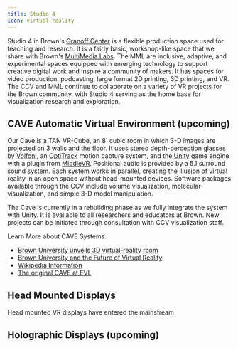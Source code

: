 ```yaml
---
title: Studio 4
icon: virtual-reality
---
```


Studio 4 in Brown's [Granoff Center](https://arts.brown.edu/studio-4) is a flexible production space used for teaching and research. It is a fairly basic, workshop-like space that we share with Brown's [MultiMedia Labs](https://sites.google.com/brown.edu/multimedia-labs-new-site/home). The MML are inclusive, adaptive, and experimental spaces equipped with emerging technology to support creative digital work and inspire a community of makers. It has spaces for video production, podcasting, large format 2D printing, 3D printing, and VR. The CCV and MML continue to collaborate on a variety of VR projects for the Brown community, with Studio 4 serving as the home base for visualization research and exploration.

<!-- TODO: Add picture of the room -->

## CAVE Automatic Virtual Environment (upcoming)

Our Cave is a TAN VR-Cube, an 8' cubic room in which 3-D images are projected on 3 walls and the floor. It uses stereo depth-perception glasses by [Volfoni](http://volfoni.com/en/edge-rf/), an [OptiTrack](https://optitrack.com) motion capture system, and the [Unity](https://unity.com) game engine with a plugin from [MiddleVR](https://www.middlevr.com/2/). Positional audio is provided by a 5.1 surround sound system. Each system works in parallel, creating the illusion of virtual reality in an open space without head-mounted devices. Software packages available through the CCV include volume visualization, molecular visualization, and simple 3-D model manipulation.

The Cave is currently in a rebuilding phase as we fully integrate the system with Unity. It is available to all researchers and educators at Brown. New projects can be initiated through consultation with CCV visualization staff.

Learn More about CAVE Systems:

* [Brown University unveils 3D virtual-reality room](https://www.bostonglobe.com/lifestyle/style/2015/06/19/brown-university-unveils-virtual-reality-room/QoTOOp66NpPZeGMF0bapjO/story.html)
* [Brown University and the Future of Virtual Reality](http://www.xconomy.com/boston/2014/10/22/brown-university-and-the-future-of-virtual-reality/)
* [Wikipedia Information](https://en.wikipedia.org/wiki/Cave_automatic_virtual_environment)
* [The original CAVE at EVL](http://www.evl.uic.edu/pape/CAVE/)

## Head Mounted Displays

Head mounted VR displays have entered the mainstream 

## Holographic Displays (upcoming)

<!-- TODO
    ## Head Mounted Displays
    ## Holographic Displays
 -->

<!-- TODO: Add on with David's lab* [Other VR projects](http://vis.cs.brown.edu/areas/projects.html) -->
